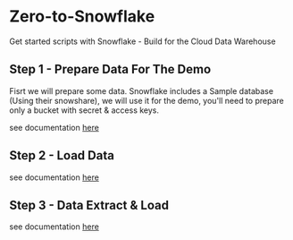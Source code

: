 # Zero-to-Snowflake
Get started scripts with Snowflake - Build for the Cloud Data Warehouse

## Step 1 - Prepare Data For The Demo
Fisrt we will prepare some data. Snowflake includes a Sample database (Using their snowshare), we will use it for the demo, you'll need to prepare only a bucket with secret & access keys.

see documentation [here](Step-1-Prepare-Data.MD)

## Step 2 - Load Data

see documentation [here](Step-2-Loading-Data.MD)



## Step 3 - Data Extract & Load

see documentation [here](Step-3-data-extract-and-load.MD)



